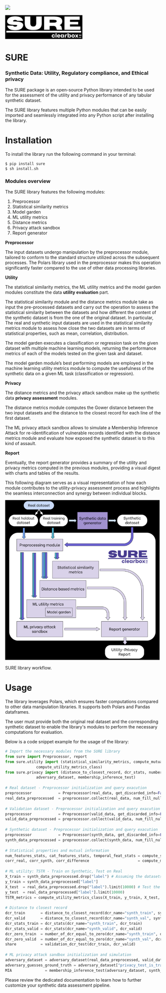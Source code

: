 <a href="https://dario-brunelli-clearbox-ai.notion.site/SURE-Documentation-2c17db370641488a8db5bce406032c1f"><img src="https://img.shields.io/badge/SURE-docs-blue?logo=mdbook" /></a>   

<img src="images/sure_logo.PNG" width="250"> 

# SURE 
### Synthetic Data: Utility, Regulatory compliance, and Ethical privacy

The SURE package is an open-source Python library intended to be used for the assessment of the utility and privacy performance of any tabular synthetic dataset.

The SURE library features multiple Python modules that can be easily imported and seamlessly integrated into any Python script after installing the library. 

# Installation

To install the library run the following command in your terminal:

```shell
$ pip install sure
$ sh install.sh
```

### Modules overview

The SURE library features the following modules:

1. Preprocessor
2. Statistical similarity metrics
3. Model garden
4. ML utility metrics
5. Distance metrics
6. Privacy attack sandbox
7. Report generator

 **Preprocessor** 

The input datasets undergo manipulation by the preprocessor module, tailored to conform to the standard structure utilized across the subsequent processes. The Polars library used in the preprocessor makes this operation significantly faster compared to the use of other data processing libraries. 

 **Utility** 

The statistical similarity metrics, the ML utility metrics and the model garden modules constitute the data **utility evaluation** part.

The statistical similarity module and the distance metrics module take as input the pre-processed datasets and carry out the operation to assess the statistical similarity between the datasets and how different the content of the synthetic dataset is from the one of the original dataset.  In particular, The real and synthetic input datasets are used in the statistical similarity metrics module to assess how close the two datasets are in terms of statistical properties, such as mean, correlation, distribution.

The model garden executes a classification or regression task on the given dataset with multiple machine learning models, returning the performance metrics of each of the models tested on the given task and dataset.

The model garden module’s best performing models are employed in the machine learning utility metrics module to compute the usefulness of the synthetic data on a given ML task (classification or regression).

 **Privacy** 

The distance metrics and the privacy attack sandbox make up the synthetic data **privacy assessment** modules.

The distance metrics module computes the Gower distance between the two input datasets and the distance to the closest record for each line of the first dataset.

The ML privacy attack sandbox allows to simulate a Membership Inference Attack for re-identification of vulnerable records identified with the distance metrics module and evaluate how exposed the synthetic dataset is to this kind of assault.

 **Report** 

Eventually, the report generator provides a summary of the utility and privacy metrics computed in the previous modules, providing a visual digest with charts and tables of the results.

This following diagram serves as a visual representation of how each module contributes to the utility-privacy assessment process and highlights the seamless interconnection and synergy between individual blocks.

<img src="images/sure_workflow_.PNG" alt="drawing" width="500"/>

SURE library workflow.

# Usage

The library leverages Polars, which ensures faster computations compared to other data manipulation libraries. It supports both Polars and Pandas dataframes.

The user must provide both the original real dataset and the corresponding synthetic dataset to enable the library's modules to perform the necessary computations for evaluation.

Below is a code snippet example for the usage of the library:

```python
# Import the necessary modules from the SURE library
from sure import Preprocessor, report
from sure.utility import (statistical_similarity_metrics, compute_mutual_info,
			  compute_utility_metrics_class)
from sure.privacy import (distance_to_closest_record, dcr_stats, number_of_dcr_equal_to_zero, validation_dcr_test, 
			  adversary_dataset, membership_inference_test)

# Real dataset - Preprocessor initialization and query exacution
preprocessor            = Preprocessor(real_data, get_discarded_info=False)
real_data_preprocessed  = preprocessor.collect(real_data, num_fill_null='forward', scaling='standardize')

# Validation dataset - Preprocessor initialization and query exacution
preprocessor            = Preprocessor(valid_data, get_discarded_info=False)
valid_data_preprocessed = preprocessor.collect(valid_data, num_fill_null='forward', scaling='standardize')

# Synthetic dataset - Preprocessor initialization and query exacution
preprocessor            = Preprocessor(synth_data, get_discarded_info=False)
synth_data_preprocessed = preprocessor.collect(synth_data, num_fill_null='forward', scaling='standardize')

# Statistical properties and mutual information
num_features_stats, cat_features_stats, temporal_feat_stats = compute_statistical_metrics(real_data_preprocessed, synth_data_preprocessed)
corr_real, corr_synth, corr_difference                      = compute_mutual_info(real_data_preprocessed, synth_data_preprocessed)

# ML utility: TSTR - Train on Synthetic, Test on Real
X_train = synth_data_preprocessed.drop("label") # Assuming the datasets have a “label” column for the machine learning task they are intended for
y_train = synth_data_preprocessed["label"]
X_test  = real_data_preprocessed.drop("label").limit(10000) # Test the trained models on a portion of the original real dataset (first 10k rows)
y_test  = real_data_preprocessed["label"].limit(10000)
TSTR_metrics = compute_utility_metrics_class(X_train, y_train, X_test, y_test, predictions=False)

# Distance to closest record
dcr_train       = distance_to_closest_record(dcr_name="synth_train", synth_data_preprocessed, real_data_preprocessed)
dcr_valid       = distance_to_closest_record(dcr_name="synth_val", synth_data_preprocessed, valid_data_preprocessed)
dcr_stats_train = dcr_stats(dcr_name="synth_train", dcr_train)
dcr_stats_valid = dcr_stats(dcr_name="synth_valid", dcr_valid)
dcr_zero_train  = number_of_dcr_equal_to_zero(dcr_name="synth_train", dcr_train)
dcr_zero_valid  = number_of_dcr_equal_to_zero(dcr_name="synth_val", dcr_valid)
share           = validation_dcr_test(dcr_train, dcr_valid)

# ML privacy attack sandbox initialization and simulation
adversary_dataset = adversary_dataset(real_data_preprocessed, valid_data_preprocessed)
adversary_guesses_ground_truth = adversary_dataset["privacy_test_is_training"]
MIA               = membership_inference_test(adversary_dataset, synth_data_preprocessed, adversary_guesses_ground_truth)
```

Please review the dedicated documentation to learn how to further customize your synthetic data assessment pipeline.

